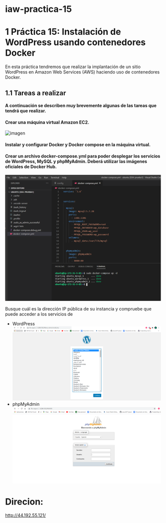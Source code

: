 # iaw-practica-15
# 1 Práctica 15: Instalación de WordPress usando contenedores Docker
En esta práctica tendremos que realizar la implantación de un sitio WordPress en Amazon Web Services (AWS) haciendo uso de contenedores Docker.

## 1.1 Tareas a realizar
#### A continuación se describen muy brevemente algunas de las tareas que tendrá que realizar.

#### Crear una máquina virtual Amazon EC2.
![imagen](https://raw.githubusercontent.com/jesus2307/blog-mak/main/codigo-mardown/docs/image/Captura4.png"imagen")

#### Instalar y configurar Docker y Docker compose en la máquina virtual.

#### Crear un archivo docker-compose.yml para poder desplegar los servicios de WordPress, MySQL y phpMyAdmin. Deberá utilizar las imágenes oficiales de Docker Hub.
![imagen](https://raw.githubusercontent.com/jesus2307/blog-mak/main/codigo-mardown/docs/image/Captura1.png "imagen")

Busque cuál es la dirección IP pública de su instancia y compruebe que puede acceder a los servicios de 
+ WordPress
![imagen](https://raw.githubusercontent.com/jesus2307/blog-mak/main/codigo-mardown/docs/image/Captura2.png "imagen")
+ phpMyAdmin
![imagen](https://raw.githubusercontent.com/jesus2307/blog-mak/main/codigo-mardown/docs/image/Captura3.png "imagen")

# Direcion: 
http://44.192.55.121/ 




